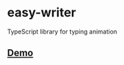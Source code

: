 # easy-writer
TypeScript library for typing animation

## [Demo](https://paimfp.github.io/easy-writer/)
